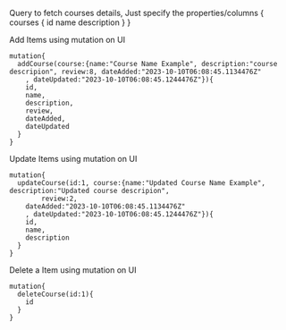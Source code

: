 

Query to fetch courses details, Just specify the properties/columns
{
  courses {
    id
    name
    description
  }
}



Add Items using mutation on UI

```
mutation{
  addCourse(course:{name:"Course Name Example", description:"course descripion", review:8, dateAdded:"2023-10-10T06:08:45.1134476Z"
    , dateUpdated:"2023-10-10T06:08:45.1244476Z"}){
    id, 
    name, 
    description, 
    review, 
    dateAdded, 
    dateUpdated    
  }
}
```


Update Items using mutation on UI

```
mutation{
  updateCourse(id:1, course:{name:"Updated Course Name Example", description:"Updated course descripion", 
    	review:2, 
    dateAdded:"2023-10-10T06:08:45.1134476Z"
    , dateUpdated:"2023-10-10T06:08:45.1244476Z"}){
    id, 
    name, 
    description    
  }
}
```

Delete a Item using mutation on UI
```
mutation{
  deleteCourse(id:1){
    id
  }
}
```